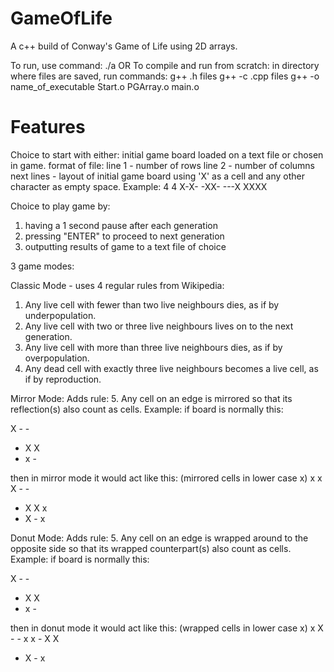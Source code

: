 # GameOfLife
A c++ build of Conway's Game of Life using 2D arrays.

To run, use command: ./a
OR
To compile and run from scratch:
in directory where files are saved, run commands:
g++ .h files
g++ -c .cpp files
g++ -o name_of_executable Start.o PGArray.o main.o

# Features
Choice to start with either:
initial game board loaded on a text file or chosen in game.
format of file: 
line 1 - number of rows
line 2 - number of columns
next lines - layout of initial game board using 'X' as a cell and any other character as empty space.
Example:
4
4
X-X-
-XX-
---X
XXXX

Choice to play game by:
1. having a 1 second pause after each generation
2. pressing "ENTER" to proceed to next generation
3. outputting results of game to a text file of choice

3 game modes:

Classic Mode - uses 4 regular rules
from Wikipedia:
1. Any live cell with fewer than two live neighbours dies, as if by underpopulation.
2. Any live cell with two or three live neighbours lives on to the next generation.
3. Any live cell with more than three live neighbours dies, as if by overpopulation.
4. Any dead cell with exactly three live neighbours becomes a live cell, as if by reproduction.

Mirror Mode:
Adds rule:
5. Any cell on an edge is mirrored so that its reflection(s) also count as cells.
Example:
if board is normally this:

X - -
- X X
- x -
  
then in mirror mode it would act like this: (mirrored cells in lower case x)
  x
x X - - 
  - X X x
  - X -
    x

Donut Mode:
Adds rule:
5. Any cell on an edge is wrapped around to the opposite side so that its wrapped counterpart(s) also count as cells.
Example:
if board is normally this:

X - -
- X X
- x -
  
then in donut mode it would act like this: (wrapped cells in lower case x)
    x
  X - - x
x - X X 
  - X -
  x 

